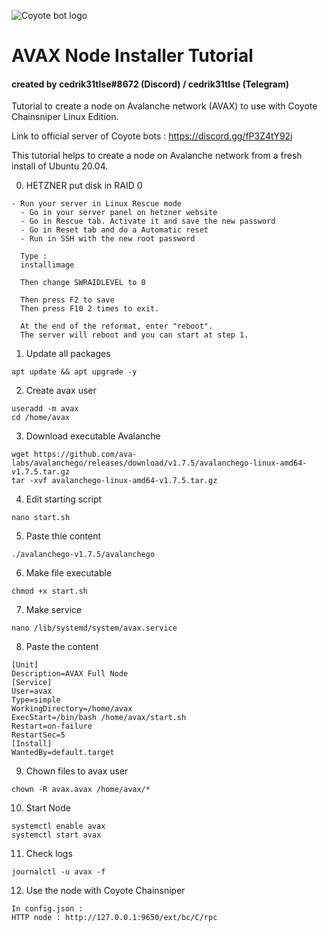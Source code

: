 
![Coyote bot logo](https://pbs.twimg.com/profile_images/1437957467225268226/a_qfpwtb_400x400.jpg "Logo Coyote bot logo")
# AVAX Node Installer Tutorial

#### created by cedrik31tlse#8672 (Discord) / cedrik31tlse (Telegram)

Tutorial to create a node on Avalanche network (AVAX) to use with Coyote Chainsniper Linux Edition.

Link to official server of Coyote bots : https://discord.gg/fP3Z4tY92j

This tutorial helps to create a node on Avalanche network from a fresh install of Ubuntu 20.04.

0. HETZNER put disk in RAID 0 

```
- Run your server in Linux Rescue mode
  - Go in your server panel on hetzner website
  - Go in Rescue tab. Activate it and save the new password
  - Go in Reset tab and do a Automatic reset
  - Run in SSH with the new root password
  
  Type :
  installimage
  
  Then change SWRAIDLEVEL to 0
  
  Then press F2 to save
  Then press F10 2 times to exit.
  
  At the end of the reformat, enter "reboot". 
  The server will reboot and you can start at step 1.
```

1. Update all packages

```
apt update && apt upgrade -y
```

2. Create avax user

```
useradd -m avax
cd /home/avax
```

3. Download executable Avalanche

```
wget https://github.com/ava-labs/avalanchego/releases/download/v1.7.5/avalanchego-linux-amd64-v1.7.5.tar.gz
tar -xvf avalanchego-linux-amd64-v1.7.5.tar.gz
```

4. Edit starting script

```
nano start.sh
```

5. Paste thie content

```
./avalanchego-v1.7.5/avalanchego
```

6. Make file executable

```
chmod +x start.sh
```

7. Make service

```
nano /lib/systemd/system/avax.service
```

8. Paste the content

```
[Unit]
Description=AVAX Full Node
[Service]
User=avax
Type=simple
WorkingDirectory=/home/avax
ExecStart=/bin/bash /home/avax/start.sh
Restart=on-failure
RestartSec=5
[Install]
WantedBy=default.target
```

9. Chown files to avax user

```
chown -R avax.avax /home/avax/*
```

10. Start Node

```
systemctl enable avax
systemctl start avax
```

11. Check logs

```
journalctl -u avax -f
```

12. Use the node with Coyote Chainsniper 

```
In config.json : 
HTTP node : http://127.0.0.1:9650/ext/bc/C/rpc
```
